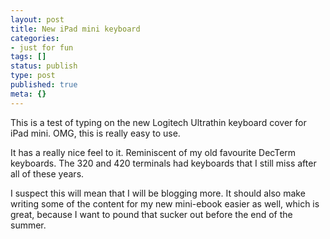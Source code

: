 ```yaml
---
layout: post
title: New iPad mini keyboard
categories: 
- just for fun
tags: []
status: publish
type: post
published: true
meta: {}
---
```


This is a test of typing on the new Logitech Ultrathin keyboard cover for iPad mini.  OMG, this is really easy to use.

It has a really nice feel to it. Reminiscent of my old favourite DecTerm keyboards.  The 320 and 420 terminals had keyboards that I still miss after all of these years.

I suspect this will mean that I will be blogging more. It should also make writing some of the content for my new mini-ebook easier as well, which is great, because I want to pound that sucker out before the end of the summer.
